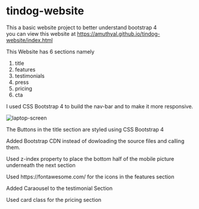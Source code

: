 
# tindog-website
This a basic website project to better understand bootstrap 4 <br>
you can view this website at https://amuthyal.github.io/tindog-website/index.html
<br>

<p> This Website has 6 sections namely </p>
<ol> <li> title </li>
  <li> features </li>  <li> testimonials </li> <li> press </li> <li> pricing </li> <li> cta </li> </ol> 

<p> I used  CSS Bootstrap 4 to build the nav-bar and to make it more responsive. </p>

<img src="laptop-size" alt="laptop-screen">

<p> The Buttons in the title section are styled using CSS Bootstrap 4 </p>

<p> Added Bootstrap CDN instead of dowloading the source files and calling them. </p>

<p>  Used z-index property to place the bottom half of the mobile picture underneath the next section </p>

<p> Used https://fontawesome.com/ for the icons in the features section </p>

<p> Added Caraousel to the testimonial Section </p>

<p> Used card class for the pricing section </p>







